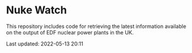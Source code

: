 # Nuke Watch

This repository includes code for retrieving the latest information available on the output of EDF nuclear power plants in the UK.

Last updated: 2022-05-13 20:11